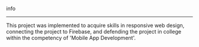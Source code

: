 info
______________________
This project was implemented to acquire skills in responsive web design, connecting the project to Firebase, and defending the project in college within the competency of 'Mobile App Development'.
